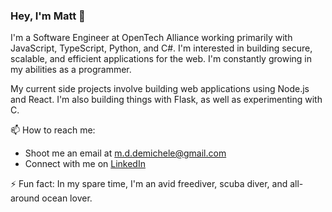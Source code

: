 ### Hey, I'm Matt 👋

I'm a Software Engineer at OpenTech Alliance working primarily with JavaScript, TypeScript, Python, and C#. I'm interested in building secure, scalable, and efficient applications for the web. I'm constantly growing in my abilities as a programmer. 

My current side projects involve building web applications using Node.js and React. I'm also building things with Flask, as well as experimenting with C.

📫 How to reach me:
- Shoot me an email at m.d.demichele@gmail.com
- Connect with me on [LinkedIn](https://www.linkedin.com/in/matthew-demichele-3a51a9139/)

⚡ Fun fact: 
In my spare time, I'm an avid freediver, scuba diver, and all-around ocean lover.
